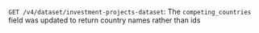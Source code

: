 `GET /v4/dataset/investment-projects-dataset`: The `competing_countries` field was updated to return country names rather than ids